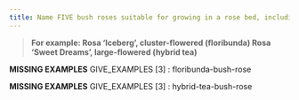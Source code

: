 ```yaml
---
title: Name FIVE bush roses suitable for growing in a rose bed, including cluster- flowered (floribunda) and large-flowered (hybrid tea) examples.
---
```



> **For example:
Rosa ‘Iceberg’, cluster-flowered (floribunda)
Rosa ‘Sweet Dreams’, large-flowered (hybrid
tea)** 


**MISSING EXAMPLES**
GIVE_EXAMPLES [3] :  floribunda-bush-rose

**MISSING EXAMPLES**
GIVE_EXAMPLES [3] :  hybrid-tea-bush-rose
